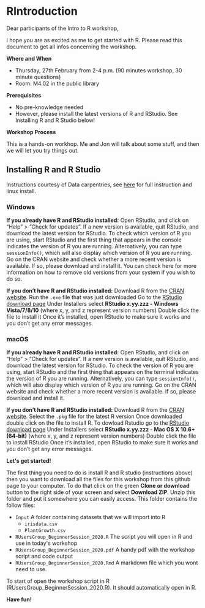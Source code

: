# RIntroduction

Dear participants of the Intro to R workshop,

I hope you are as excited as me to get started with R. Please read this document to get all infos concerning the workshop.

**Where and When**

* Thursday, 27th February from 2-4 p.m. (90 minutes workshop, 30 minute questions)
* Room: M4.02 in the public library

**Prerequisites**

* No pre-knowledge needed
* However, please install the latest versions of R and RStudio. See Installing R and R Studio below!

**Workshop Process**

This is a hands-on workhop. Me and Jon will talk about some stuff, and then we will let you try things out.

## Installing R and R Studio
Instructions courtesy of Data carpentries, see [here](https://mq-software-carpentry.github.io/r-ggplot-extension/setup.html) for full instruction and linux install.

### Windows

**If you already have R and RStudio installed:**
Open RStudio, and click on “Help” > “Check for updates”. If a new version is available, quit RStudio, and download the latest version for RStudio. To check which version of R you are using, start RStudio and the first thing that appears in the console indicates the version of R you are running. Alternatively, you can type `sessionInfo()`, which will also display which version of R you are running. Go on the CRAN website and check whether a more recent version is available. If so, please download and install it. You can check here for more information on how to remove old versions from your system if you wish to do so.

**If you don’t have R and RStudio installed:**
Download R from the [CRAN website](http://cran.r-project.org/bin/windows/base/release.htm).
Run the `.exe` file that was just downloaded
Go to the [RStudio download page](https://www.rstudio.com/products/rstudio/download/#download)
Under Installers select **RStudio x.yy.zzz - Windows Vista/7/8/10** (where x, y, and z represent version numbers)
Double click the file to install it
Once it’s installed, open RStudio to make sure it works and you don’t get any error messages.

### macOS

**If you already have R and RStudio installed:**
Open RStudio, and click on “Help” > “Check for updates”. If a new version is available, quit RStudio, and download the latest version for RStudio.
To check the version of R you are using, start RStudio and the first thing that appears on the terminal indicates the version of R you are running. Alternatively, you can type `sessionInfo()`, which will also display which version of R you are running. Go on the CRAN website and check whether a more recent version is available. If so, please download and install it.

**If you don’t have R and RStudio installed:**
Download R from the [CRAN website](http://cran.r-project.org/bin/macosx/).
Select the `.pkg` file for the latest R version
Once downloaded double click on the file to install R. 
To dowload Rstudio go to the [RStudio download page](https://www.rstudio.com/products/rstudio/download/#download)
Under Installers select **RStudio x.yy.zzz - Mac OS X 10.6+ (64-bit)** (where x, y, and z represent version numbers)
Double click the file to install RStudio
Once it’s installed, open RStudio to make sure it works and you don’t get any error messages.

**Let's get started!**

The first thing you need to do is install R and R studio (instructions above) then you want to download all the files for this workshop from this github page to your computer. To do that click on the green **Clone or download** button to the right side of your screen and select **Download ZIP**. Unzip this folder and put it somewhere you can easily access. This folder contains the follow files:

- `Input` A folder containing datasets that we will import into R
  - `irisdata.csv`
  - `PlantGrowth.csv`
- `RUsersGroup_BeginnerSession_2020.R` The script you will open in R and use in today's workshop
- `RUsersGroup_BeginnerSession_2020.pdf` A handy pdf with the workshop script and code output 
- `RUsersGroup_BeginnerSession_2020.Rmd` A markdown file which you wont need to use. 

To start of open the workshop script in R (RUsersGroup_BeginnerSession_2020.R). It should automatically open in R.

**Have fun!**
